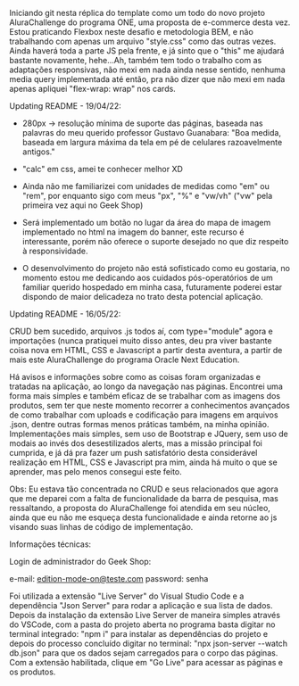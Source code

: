 Iniciando git nesta réplica do template como um todo do novo projeto AluraChallenge do programa ONE, uma proposta de e-commerce desta vez. Estou praticando Flexbox neste desafio e metodologia BEM, e não trabalhando com apenas um arquivo "style.css" como das outras vezes. Ainda haverá toda a parte JS pela frente, e já sinto que o "this" me ajudará bastante novamente, hehe...Ah, também tem todo o trabalho com as adaptações responsivas, não mexi em nada ainda nesse sentido, nenhuma media query implementada até então, pra não dizer que não mexi em nada apenas apliquei "flex-wrap: wrap" nos cards.

Updating README - 19/04/22:

- 280px -> resolução mínima de suporte das páginas, baseada nas palavras do meu querido professor Gustavo Guanabara: "Boa medida, baseada em largura máxima da tela em pé de celulares razoavelmente antigos."

- "calc" em css, amei te conhecer melhor XD

- Ainda não me familiarizei com unidades de medidas como "em" ou "rem", por enquanto sigo com meus "px", "%" e "vw/vh" ("vw" pela primeira vez aqui no Geek Shop)

- Será implementado um botão no lugar da área do mapa de imagem implementado no html na imagem do banner, este recurso é interessante, porém não oferece o suporte desejado no que diz respeito à responsividade.

- O desenvolvimento do projeto não está sofisticado como eu gostaria, no momento estou me dedicando aos cuidados pós-operatórios de um familiar querido hospedado em minha casa, futuramente poderei estar dispondo de maior delicadeza no trato desta potencial aplicação.

Updating README - 16/05/22:

CRUD bem sucedido, arquivos .js todos aí, com type="module" agora e importações (nunca pratiquei muito disso antes, deu pra viver bastante coisa nova em HTML, CSS e Javascript a partir desta aventura, a partir de mais este AluraChallenge do programa Oracle Next Education. 

Há avisos e informações sobre como as coisas foram organizadas e tratadas na aplicação, ao longo da navegação nas páginas. Encontrei uma forma mais simples e também eficaz de se trabalhar com as imagens dos produtos, sem ter que neste momento recorrer a conhecimentos avançados de como trabalhar com uploads e codificação para imagens em arquivos .json, dentre outras formas menos práticas também, na minha opinião. Implementações mais simples, sem uso de Bootstrap e JQuery, sem uso de modais ao invés dos desestilizados alerts, mas a missão principal foi cumprida, e já dá pra fazer um push satisfatório desta considerável realização em HTML, CSS e Javascript pra mim, ainda há muito o que se aprender, mas pelo menos consegui este feito. 

Obs: Eu estava tão concentrada no CRUD e seus relacionados que agora que me deparei com a falta de funcionalidade da barra de pesquisa, mas ressaltando, a proposta do AluraChallenge foi atendida em seu núcleo, ainda que eu não me esqueça desta funcionalidade e ainda retorne ao js visando suas linhas de código de implementação.



Informações técnicas:

Login de administrador do Geek Shop:

e-mail: edition-mode-on@teste.com
password: senha 

Foi utilizada a extensão "Live Server" do Visual Studio Code e a dependência "Json Server" para rodar a aplicação e sua lista de dados. Depois da instalação da extensão Live Server de maneira simples através do VSCode, com a pasta do projeto aberta no programa basta digitar no terminal integrado: "npm i" para instalar as dependências do projeto e depois do processo concluído digitar no terminal: "npx json-server --watch db.json" para que os dados sejam carregados para o corpo das páginas. Com a extensão habilitada, clique em "Go Live" para acessar as páginas e os produtos.

